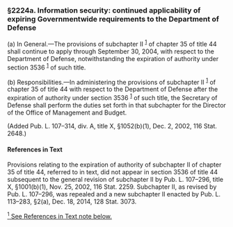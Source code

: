 ### §2224a. Information security: continued applicability of expiring Governmentwide requirements to the Department of Defense ###

(a) In General.—The provisions of subchapter II <sup><a href="#2224a_1_target" name="2224a_1">1</a></sup> of chapter 35 of title 44 shall continue to apply through September 30, 2004, with respect to the Department of Defense, notwithstanding the expiration of authority under section 3536 <sup><a href="#2224a_1_target" name="2224a_1">1</a></sup> of such title.

(b) Responsibilities.—In administering the provisions of subchapter II <sup><a href="#2224a_1_target" name="2224a_1">1</a></sup> of chapter 35 of title 44 with respect to the Department of Defense after the expiration of authority under section 3536 <sup><a href="#2224a_1_target" name="2224a_1">1</a></sup> of such title, the Secretary of Defense shall perform the duties set forth in that subchapter for the Director of the Office of Management and Budget.

(Added Pub. L. 107–314, div. A, title X, §1052(b)(1), Dec. 2, 2002, 116 Stat. 2648.)

#### References in Text ####

Provisions relating to the expiration of authority of subchapter II of chapter 35 of title 44, referred to in text, did not appear in section 3536 of title 44 subsequent to the general revision of subchapter II by Pub. L. 107–296, title X, §1001(b)(1), Nov. 25, 2002, 116 Stat. 2259. Subchapter II, as revised by Pub. L. 107–296, was repealed and a new subchapter II enacted by Pub. L. 113–283, §2(a), Dec. 18, 2014, 128 Stat. 3073.

[<sup>1</sup> See References in Text note below.](#2224a_1)